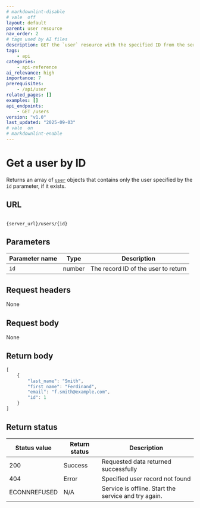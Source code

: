 ```yaml
---
# markdownlint-disable
# vale  off
layout: default
parent: user resource
nav_order: 2
# tags used by AI files
description: GET the `user` resource with the specified ID from the service
tags:
    - api
categories:
    - api-reference
ai_relevance: high
importance: 7
prerequisites: 
    - /api/user
related_pages: []
examples: []
api_endpoints: 
    - GET /users
version: "v1.0"
last_updated: "2025-09-03"
# vale  on
# markdownlint-enable
---
```


# Get a user by ID

Returns an array of  [`user`](user.md) objects that contains only the user specified by the `id` parameter, if it exists.

## URL

```shell

{server_url}/users/{id}
```

## Parameters

| Parameter name | Type | Description |
| -------------- | ------ | ------------ |
| `id` | number | The record ID of the user to return |

## Request headers

None

## Request body

None

## Return body

```js
[
    {
        "last_name": "Smith",
        "first_name": "Ferdinand",
        "email": "f.smith@example.com",
        "id": 1
    }
]
```

## Return status

| Status value | Return status | Description |
| ------------- | ----------- | ----------- |
| 200 | Success | Requested data returned successfully |
| 404 | Error | Specified user record not found |
|  ECONNREFUSED | N/A | Service is offline. Start the service and try again. |

